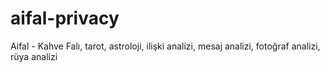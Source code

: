 # aifal-privacy
Aifal - Kahve Falı, tarot, astroloji, ilişki analizi, mesaj analizi, fotoğraf analizi, rüya analizi

